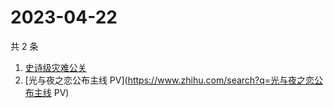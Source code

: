 # 2023-04-22

共 2 条

<!-- BEGIN ZHIHUSEARCH -->
<!-- 最后更新时间 Sat Apr 22 2023 10:29:54 GMT+0800 (China Standard Time) -->
1. [史诗级灾难公关](https://www.zhihu.com/search?q=史诗级灾难公关)
1. [光与夜之恋公布主线 PV](https://www.zhihu.com/search?q=光与夜之恋公布主线 PV)
<!-- END ZHIHUSEARCH -->
